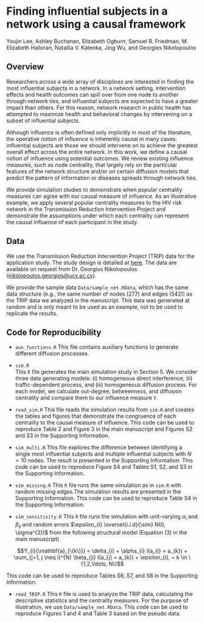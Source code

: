 # Finding influential subjects in a network using a causal framework

Youjin Lee, Ashley Buchanan, Elizabeth Ogburn, Samuel R. Friedman, M. Elizabeth Halloran, Natallia V. Katenka, Jing Wu, and Georgios Nikolopoulos


## Overview

Researchers across a wide array of disciplines are interested in finding the most influential subjects in a network. In a network setting, intervention effects and health outcomes can spill over from one node to another through network ties, and influential subjects are expected to have a greater impact than others. For this reason, network research in public health has attempted to maximize health and behavioral changes by intervening on a subset of influential subjects. 

Although influence is often defined only implicitly in most of the literature, the operative notion of influence is inherently causal in many cases: influential subjects are those we should intervene on to achieve the greatest overall effect across the entire network. In this work, we define a causal notion of influence using potential outcomes. We review existing influence measures, such as node centrality, that largely rely on the particular features of the network structure and/or on certain diffusion models that predict the pattern of information or diseases spreads through network ties.

We provide simulation studies to demonstrate when popular centrality measures can agree with our causal measure of influence. As an illustrative example, we apply several popular centrality measures to the HIV risk network in the Transmission Reduction Intervention Project and demonstrate the assumptions under which each centrality can represent the causal influence of each participant in the study.

## Data 

We use the Transmission Reduction Intervention Project (TRIP) data for the application study. The study design is detailed at [here](https://www.nature.com/articles/srep38100).
The data are available on request from Dr. Georgios Nikolopoulos (nikolopoulos.georgios@ucy.ac.cy).  


We provide the sample data `Data/sample_net.RData`, which has the same data structure (e.g., the same number of nodes (277) and edges (542)) as the TRIP data we analyzed in the manuscript. This data was generated at random and is only meant to be used as an example, not to be used to replicate the results.


## Code for Reproducibility

* `aux_functions.R`
This file contains auxiliary functions to generate different diffusion processes.

* `sim.R`  
This `R` file generates the main simulation study in Section 5. We consider three data generating models: (i) homogeneous direct interference, (ii) traffic-dependent process, and (iii) homogeneous diffusion process. For each model, we calculate out-degree, betweenness, and diffusion centrality and compare them to our influence measure $\tau$. 

* `read_sim.R`
This file reads the simulation results from `sim.R` and creates the tables and figures that demonstrate the congruence of each centrality to the causal measure of influence. This code can be used to reproduce Table 2 and Figure 3 in the main manuscript and Figures S2 and S3 in the Supporting Information.


* `sim_multi.R` 
This file explores the difference between identifying a single most influential subjects and multiple influential subjects with $N=10$ nodes. The result is presented in the Supporting Information. This code can be used to reproduce Figure S4 and Tables S1, S2, and S3 in the Supporting Information. 


* `sim_missing.R`
This `R` file runs the same simulation as in `sim.R` with random missing edges.The simulation results are presented in the Supporting Information. This code can be used to reproduce Table S4 in the Supporting Information.


* `sim_sensitivity.R`
This `R` file runs the simulation with unit-varying $\alpha_{i}$ and $\beta_{ij}$ and random errors $\epsilon_{i} \overset{i.i.d}{\sim} N(0, \sigma^{2})$ from the following structural model (Equation (3) in the main manuscript) 

$$Y_{i}(\mathbf{a}_{\{k\}}) = \delta_{i} + \alpha_{i} I(a_{i} = a_{k}) + \sum_{j=1, j \neq i}^{N} \beta_{ji} I(a_{j} = a_{k}) + \epsilon_{i}, ~ k \in \{1,2,\ldots, N\}$$

This code can be used to reproduce Tables S6, S7, and S8 in the Supporting Information.

* `read_TRIP.R`
This `R` file is used to analyze the TRIP data, calculating the descriptive statistics and the centrality measures. For the purpose of illustration, we use `Data/sample_net.RData`. This code can be used to reproduce Figures 1 and 4 and Table 3 based on the pseudo data. 

